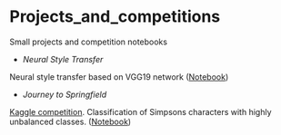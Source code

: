 # Projects_and_competitions
Small projects and competition notebooks

* *Neural Style Transfer*

Neural style transfer based on VGG19 network ([Notebook](https://github.com/ShumilinDmA/Projects_and_competitions/blob/main/Neural_Style_Transfer_based_on_VGG19/Neural_Style_Transfer_based_on_VGG19.ipynb))
* *Journey to Springfield*

[Kaggle competition](https://www.kaggle.com/c/journey-springfield). Classification of Simpsons characters with highly unbalanced classes. ([Notebook](https://github.com/ShumilinDmA/Projects_and_competitions/blob/main/Resnet50_Simpsons.ipynb))
